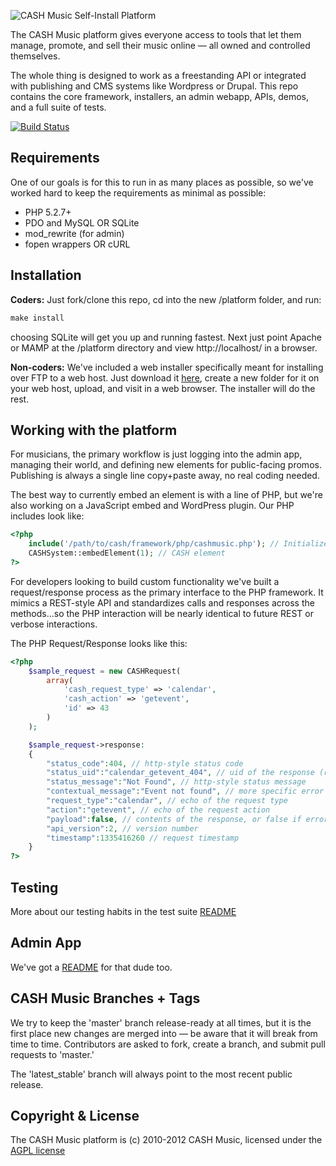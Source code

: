 ![CASH Music Self-Install Platform](https://cashmusic.s3.amazonaws.com/permalink/images/readme.jpg)

The CASH Music platform gives everyone access to tools that let them manage, 
promote, and sell their music online — all owned and controlled themselves.

The whole thing is designed to work as a freestanding API or integrated with
publishing and CMS systems like Wordpress or Drupal. This repo contains the core 
framework, installers, an admin webapp, APIs, demos, and a full suite of tests.

[![Build Status](https://secure.travis-ci.org/cashmusic/platform.png)](http://travis-ci.org/cashmusic/platform)

## Requirements

One of our goals is for this to run in as many places as possible, so we've worked 
hard to keep the requirements as minimal as possible:

 * PHP 5.2.7+
 * PDO and MySQL OR SQLite
 * mod_rewrite (for admin)
 * fopen wrappers OR cURL 

## Installation 

**Coders:** Just fork/clone this repo, cd into the new /platform folder, and run: 

```php
make install
````

choosing SQLite will get you up and running fastest. Next just point Apache or MAMP 
at the /platform directory and view http://localhost/ in a browser.

  
**Non-coders:** We've included a web installer specifically meant for installing over 
FTP to a web host. Just download it [here](https://github.com/cashmusic/platform/downloads), 
create a new folder for it on your web host, upload, and visit in a web browser. The 
installer will do the rest. 

## Working with the platform

For musicians, the primary workflow is just logging into the admin app, managing their 
world, and defining new elements for public-facing promos. Publishing is always a 
single line copy+paste away, no real coding needed. 

The best way to currently embed an element is with a line of PHP, but we're also 
working on a JavaScript embed and WordPress plugin. Our PHP includes look like: 

```php
<?php 
	include('/path/to/cash/framework/php/cashmusic.php'); // Initialize CASH Music ?>
	CASHSystem::embedElement(1); // CASH element 
?>
``` 

For developers looking to build custom functionality we've built a request/response 
process as the primary interface to the PHP framework. It mimics a REST-style API 
and standardizes calls and responses across the methods...so the PHP interaction 
will be nearly identical to future REST or verbose interactions. 

The PHP Request/Response looks like this: 

```php
<?php 
	$sample_request = new CASHRequest(
		array(
			'cash_request_type' => 'calendar', 
			'cash_action' => 'getevent',
			'id' => 43
		)
	);

	$sample_request->response:
	{
		"status_code":404, // http-style status code
		"status_uid":"calendar_getevent_404", // uid of the response (request + status)
		"status_message":"Not Found", // http-style status message
		"contextual_message":"Event not found", // more specific error message
		"request_type":"calendar", // echo of the request type
		"action":"getevent", // echo of the request action
		"payload":false, // contents of the response, or false if error
		"api_version":2, // version number
		"timestamp":1335416260 // request timestamp
	}
?>
```

## Testing

More about our testing habits in the test suite [README](https://github.com/cashmusic/platform/blob/master/tests/README.md)

## Admin App

We've got a [README](https://github.com/cashmusic/platform/blob/master/interfaces/php/admin/README.md) for that dude too.

## CASH Music Branches + Tags

We try to keep the 'master' branch release-ready at all times, but it is the first 
place new changes are merged into — be aware that it will break from time to time.
Contributors are asked to fork, create a branch, and submit pull requests to 'master.'

The 'latest_stable' branch will always point to the most recent public release.

## Copyright & License

The CASH Music platform is (c) 2010-2012 CASH Music, licensed under the 
[AGPL license](http://www.gnu.org/licenses/agpl-3.0.html)
